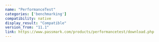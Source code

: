 ```yaml
---
name: "PerformanceTest"
categories: ['benchmarking']
compatibility: native
display_result: "Compatible"
version_from: "11.1"
link: https://www.passmark.com/products/performancetest/download.php
---
```

